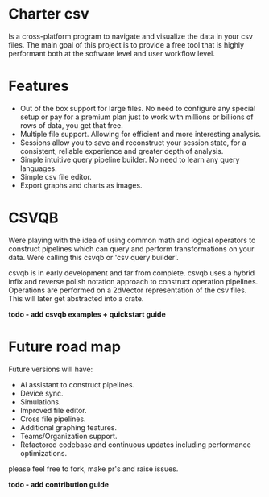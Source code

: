 # Charter csv
Is a cross-platform program to navigate and visualize the data in your csv files. The main goal of this project
is to provide a free tool that is highly performant both at the software level and user workflow level.


# Features
- Out of the box support for large files. No need to configure any special setup or pay for a premium plan 
just to work with millions or billions of rows of data, you get that free. 
- Multiple file support. Allowing for efficient and more interesting analysis. 
- Sessions allow you to save and reconstruct your session state, for a consistent, reliable experience and greater depth of analysis.
- Simple intuitive query pipeline builder. No need to learn any query languages.   
- Simple csv file editor.
- Export graphs and charts as images.

# CSVQB
Were playing with the idea of using common math and logical operators to construct pipelines which can query and perform
transformations on your data. Were calling this csvqb or 'csv query builder'.

csvqb is in early development and far from complete. csvqb uses a hybrid infix and reverse polish notation approach
to construct operation pipelines. Operations are performed on a 2dVector representation of the csv files. 
This will later get abstracted into a crate.

**todo - add csvqb examples + quickstart guide**

# Future road map
Future versions will have:
- Ai assistant to construct pipelines.
- Device sync.
- Simulations.
- Improved file editor.
- Cross file pipelines.
- Additional graphing features.
- Teams/Organization support.
- Refactored codebase and continuous updates including performance optimizations.

please feel free to fork, make pr's and raise issues.

**todo - add contribution guide** 
